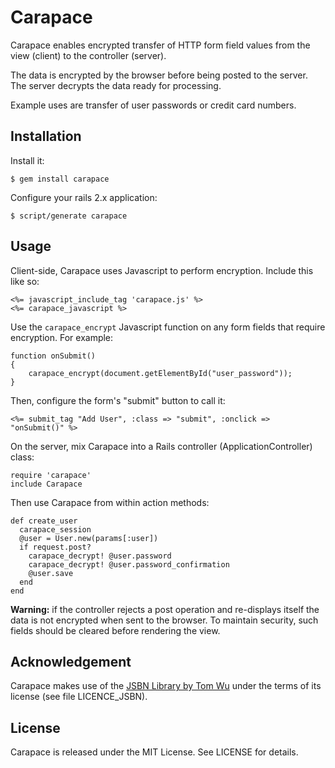# Carapace

Carapace enables encrypted transfer of HTTP form field values from
the view (client) to the controller (server).

The data is encrypted by the browser before being posted to the server. The
server decrypts the data ready for processing.

Example uses are transfer of user passwords or credit card numbers.

## Installation

Install it:

    $ gem install carapace

Configure your rails 2.x application:

    $ script/generate carapace

## Usage

Client-side, Carapace uses Javascript to perform encryption. Include this like so:

    <%= javascript_include_tag 'carapace.js' %>
    <%= carapace_javascript %>

Use the `carapace_encrypt` Javascript function on any form fields that
require encryption. For example:

    function onSubmit()
    {
        carapace_encrypt(document.getElementById("user_password"));
    }

Then, configure the form's "submit" button to call it: 

    <%= submit_tag "Add User", :class => "submit", :onclick => "onSubmit()" %>


On the server, mix Carapace into a Rails controller (ApplicationController) class:

    require 'carapace'
    include Carapace
    
Then use Carapace from within action methods:
    
    def create_user
      carapace_session
      @user = User.new(params[:user])
      if request.post? 
        carapace_decrypt! @user.password
        carapace_decrypt! @user.password_confirmation
        @user.save
      end
    end


**Warning:** if the controller rejects a post operation and re-displays itself
the data is not encrypted when sent to the browser. To maintain security,
such fields should be cleared before rendering the view.

## Acknowledgement

Carapace makes use of the [JSBN Library by Tom Wu](http://www-cs-students.stanford.edu/~tjw/jsbn/)
under the terms of its license (see file LICENCE\_JSBN).

## License

Carapace is released under the MIT License. See LICENSE for details.

